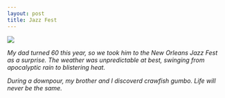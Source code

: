 ```yaml
---
layout: post
title: Jazz Fest
---
```


![](https://40.media.tumblr.com/3895a34ae56f4d47d5c0b2ae74703480/tumblr_ns4dhoMFgy1rloozgo2_1280.jpg)

_My dad turned 60 this year, so we took him to the New Orleans Jazz Fest as a surprise. The weather was unpredictable at best, swinging from apocalyptic rain to blistering heat._<br /> 

_During a downpour, my brother and I discoverd crawfish gumbo. Life will never be the same._
